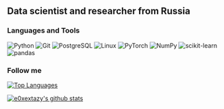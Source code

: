 ## Data scientist and researcher from Russia

### Languages and Tools
![Python](https://img.shields.io/badge/-python-090909?style=for-the-badge&logo=python)
![Git](https://img.shields.io/badge/-git-090909?style=for-the-badge&logo=Git)
![PostgreSQL](https://img.shields.io/badge/-sql-090909?style=for-the-badge&logo=PostgreSQL)
![Linux](https://img.shields.io/badge/-linux-090909?style=for-the-badge&logo=Linux)
![PyTorch](https://img.shields.io/badge/-Pytorch-090909?style=for-the-badge&logo=pytorch)
![NumPy](https://img.shields.io/badge/-NumPy-090909?style=for-the-badge&logo=NumPy)
![scikit-learn](https://img.shields.io/badge/-scikitlearn-090909?style=for-the-badge&logo=scikitlearn)
![pandas](https://img.shields.io/badge/-pandas-090909?style=for-the-badge&logo=pandas)

### Follow me

[![Top Languages](https://github-readme-stats.vercel.app/api/top-langs/?username=e0xextazy)](https://github.com/e0xextazy)

[![e0xextazy's github stats](https://github-readme-stats.vercel.app/api?username=e0xextazy&show_icons=true)](https://github.com/e0xextazy)